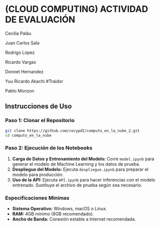 # (CLOUD COMPUTING) ACTIVIDAD DE EVALUACIÓN

Cecilia Paláu

Juan Carlos Sala

Rodrigo López

Ricardo Vargas

Donnet Hernandez

Yuu Ricardo Akachi #Traidor

Pablo Monzon

## Instrucciones de Uso

### Paso 1: Clonar el Repositorio
```bash
git clone https://github.com/cecypd2/computo_en_la_nube_2.git
cd computo_en_la_nube
```

### Paso 2: Ejecución de los Notebooks
1. **Carga de Datos y Entrenamiento del Modelo:** Corre `model.ipynb` para generar el modelo de Machine Learning y los datos de prueba.
2. **Despliegue del Modelo:** Ejecuta `despliegue.ipynb` para preparar el modelo para producción.
3. **Uso de la API:** Ejecuta `API.ipynb` para hacer inferencias con el modelo entrenado. Sustituye el archivo de prueba según sea necesario.

### Especificaciones Mínimas
- **Sistema Operativo:** Windows, macOS o Linux.
- **RAM:** 4GB mínimo (8GB recomendado).
- **Ancho de Banda:** Conexión estable a Internet recomendada.

